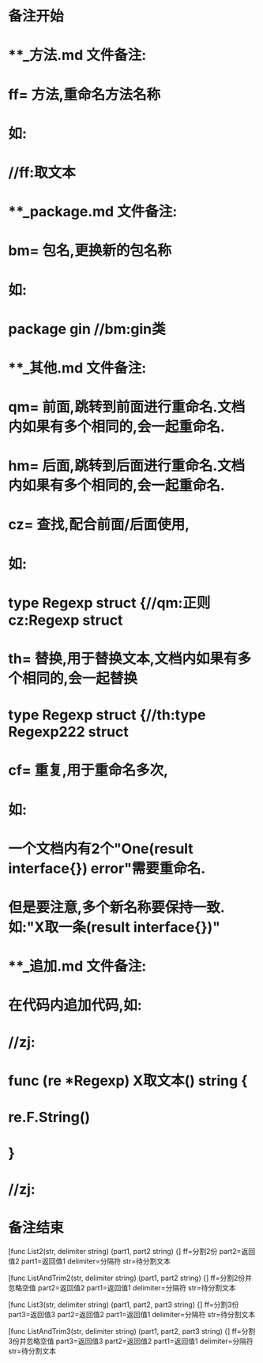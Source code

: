 # 备注开始
# **_方法.md 文件备注:
# ff= 方法,重命名方法名称
# 如:
# //ff:取文本

# **_package.md 文件备注:
# bm= 包名,更换新的包名称 
# 如: 
# package gin //bm:gin类

# **_其他.md 文件备注:
# qm= 前面,跳转到前面进行重命名.文档内如果有多个相同的,会一起重命名.
# hm= 后面,跳转到后面进行重命名.文档内如果有多个相同的,会一起重命名.
# cz= 查找,配合前面/后面使用,
# 如:
# type Regexp struct {//qm:正则 cz:Regexp struct
#
# th= 替换,用于替换文本,文档内如果有多个相同的,会一起替换
# type Regexp struct {//th:type Regexp222 struct
#
# cf= 重复,用于重命名多次,
# 如: 
# 一个文档内有2个"One(result interface{}) error"需要重命名.
# 但是要注意,多个新名称要保持一致. 如:"X取一条(result interface{})"

# **_追加.md 文件备注:
# 在代码内追加代码,如:
# //zj:
# func (re *Regexp) X取文本() string { 
#    re.F.String()
# }
# //zj:
# 备注结束

[func List2(str, delimiter string) (part1, part2 string) {]
ff=分割2份
part2=返回值2
part1=返回值1
delimiter=分隔符
str=待分割文本

[func ListAndTrim2(str, delimiter string) (part1, part2 string) {]
ff=分割2份并忽略空值
part2=返回值2
part1=返回值1
delimiter=分隔符
str=待分割文本

[func List3(str, delimiter string) (part1, part2, part3 string) {]
ff=分割3份
part3=返回值3
part2=返回值2
part1=返回值1
delimiter=分隔符
str=待分割文本

[func ListAndTrim3(str, delimiter string) (part1, part2, part3 string) {]
ff=分割3份并忽略空值
part3=返回值3
part2=返回值2
part1=返回值1
delimiter=分隔符
str=待分割文本
